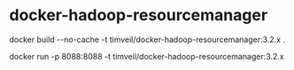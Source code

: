# docker-hadoop-resourcemanager

docker build --no-cache -t timveil/docker-hadoop-resourcemanager:3.2.x .

docker run -p 8088:8088 -t timveil/docker-hadoop-resourcemanager:3.2.x

